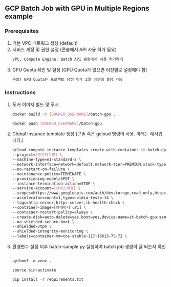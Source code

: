## GCP Batch Job with GPU in Multiple Regions example

### Prerequisites
1. 기본 VPC 네트워크 생성 (default)
2. 서비스 계정 및 권한 설정 (콘솔에서 API 사용 허가 필요)
   ```bash
   VPC, Compute Engine, Batch API 콘솔에서 사용 허가하기
   ```
3. GPU Quota 확인 및 설정 (GPU Quota가 없으면 리전별로 설정해야 함)
   ```bash
   주의! GPU Quota는 프로젝트 생성 이후 2일 이후에 설정 가능
   ```



### Instructions

1. 도커 이미지 빌드 및 푸시
    ```bash
    docker build -t [DOCKER_USERNAME]/batch-gpu .

    docker push [DOCKER_USERNAME]/batch-gpu
    ```

2. Global Instance template 생성 (콘솔 혹은 gcloud 명령어 사용. 아래는 예시입니다.)
    ```bash
    gcloud compute instance-templates create-with-container it-batch-gpu-sample \
    --project=[프로젝트명] \
    --machine-type=n1-standard-2 \
    --network-interface=network=default,network-tier=PREMIUM,stack-type=IPV4_ONLY \
    --no-restart-on-failure \
    --maintenance-policy=TERMINATE \
    --provisioning-model=SPOT \
    --instance-termination-action=STOP \
    --service-account=[서비스계정] \
    --scopes=https://www.googleapis.com/auth/devstorage.read_only,https://www.googleapis.com/auth/logging.write,https://www.googleapis.com/auth/monitoring.write,https://www.googleapis.com/auth/service.management.readonly,https://www.googleapis.com/auth/servicecontrol,https://www.googleapis.com/auth/trace.append \
    --accelerator=count=1,type=nvidia-tesla-t4 \
    --tags=http-server,https-server,lb-health-check \
    --container-image=[컨테이너 uri] \
    --container-restart-policy=always \
    --create-disk=auto-delete=yes,boot=yes,device-name=it-batch-gpu-sample,image=projects/cos-cloud/global/images/cos-stable-117-18613-75-72,mode=rw,size=50,type=pd-balanced \
    --no-shielded-secure-boot \
    --shielded-vtpm \
    --shielded-integrity-monitoring \
    --labels=container-vm=cos-stable-117-18613-75-72 \    
    ```

3. 환경변수 설정 이후 batch-sample.py 실행하여 batch job 생성이 잘 되는지 확인

    ```python

    python3 -m venv .

    source bin/activate

    pip install -r requirements.txt
    ```






